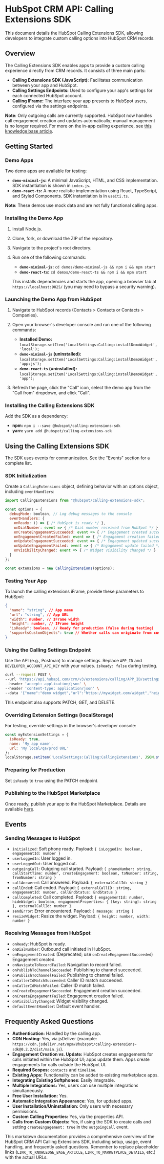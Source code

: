 # HubSpot CRM API: Calling Extensions SDK

This document details the HubSpot Calling Extensions SDK, allowing developers to integrate custom calling options into HubSpot CRM records.

## Overview

The Calling Extensions SDK enables apps to provide a custom calling experience directly from CRM records.  It consists of three main parts:

* **Calling Extensions SDK (JavaScript):** Facilitates communication between your app and HubSpot.
* **Calling Settings Endpoints:** Used to configure your app's settings for each connected HubSpot account.
* **Calling IFrame:**  The interface your app presents to HubSpot users, configured via the settings endpoints.

**Note:** Only outgoing calls are currently supported.  HubSpot now handles call engagement creation and updates automatically; manual management is no longer required.  For more on the in-app calling experience, see [this knowledge base article](LINK_TO_KNOWLEDGE_BASE_ARTICLE).


## Getting Started

### Demo Apps

Two demo apps are available for testing:

* **`demo-minimal-js`:** A minimal JavaScript, HTML, and CSS implementation.  SDK instantiation is shown in `index.js`.
* **`demo-react-ts`:** A more realistic implementation using React, TypeScript, and Styled Components. SDK instantiation is in `useCti.ts`.

**Note:** These demos use mock data and are not fully functional calling apps.


### Installing the Demo App

1. Install Node.js.
2. Clone, fork, or download the ZIP of the repository.
3. Navigate to the project's root directory.
4. Run one of the following commands:

   * **`demo-minimal-js`:**  `cd demos/demo-minimal-js && npm i && npm start`
   * **`demo-react-ts`:** `cd demos/demo-react-ts && npm i && npm start`

   This installs dependencies and starts the app, opening a browser tab at `https://localhost:9025/` (you may need to bypass a security warning).


### Launching the Demo App from HubSpot

1. Navigate to HubSpot records (Contacts > Contacts or Contacts > Companies).
2. Open your browser's developer console and run one of the following commands:

   * **Installed Demo:** `localStorage.setItem('LocalSettings:Calling:installDemoWidget', 'local');`
   * **`demo-minimal-js` (uninstalled):** `localStorage.setItem('LocalSettings:Calling:installDemoWidget', 'app:js');`
   * **`demo-react-ts` (uninstalled):** `localStorage.setItem('LocalSettings:Calling:installDemoWidget', 'app');`

3. Refresh the page, click the "Call" icon, select the demo app from the "Call from" dropdown, and click "Call".


### Installing the Calling Extensions SDK

Add the SDK as a dependency:

* **npm:** `npm i --save @hubspot/calling-extensions-sdk`
* **yarn:** `yarn add @hubspot/calling-extensions-sdk`


## Using the Calling Extensions SDK

The SDK uses events for communication.  See the "Events" section for a complete list.

### SDK Initialization

Create a `CallingExtensions` object, defining behavior with an options object, including `eventHandlers`:

```javascript
import CallingExtensions from "@hubspot/calling-extensions-sdk";

const options = {
  debugMode: boolean, // Log debug messages to the console
  eventHandlers: {
    onReady: () => { /* HubSpot is ready */ },
    onDialNumber: event => { /* Dial number received from HubSpot */ },
    onCreateEngagementSucceeded: event => { /* Engagement created successfully */ },
    onEngagementCreatedFailed: event => { /* Engagement creation failed */ },
    onUpdateEngagementSucceeded: event => { /* Engagement updated successfully */ },
    onUpdateEngagementFailed: event => { /* Engagement update failed */ },
    onVisibilityChanged: event => { /* Widget visibility changed */ }
  }
};

const extensions = new CallingExtensions(options);
```

### Testing Your App

To launch the calling extensions iFrame, provide these parameters to HubSpot:

```json
{
  "name": "string", // App name
  "url": "string", // App URL
  "width": number, // IFrame width
  "height": number, // IFrame height
  "isReady": boolean, // Ready for production (false during testing)
  "supportsCustomObjects": true // Whether calls can originate from custom objects
}
```

### Using the Calling Settings Endpoint

Use the API (e.g., Postman) to manage settings.  Replace `APP_ID` and `DEVELOPER_ACCOUNT_API_KEY` with your values.  `isReady: false` during testing.

```bash
curl --request POST \
--url 'https://api.hubapi.com/crm/v3/extensions/calling/APP_ID/settings?hapikey=DEVELOPER_ACCOUNT_API_KEY' \
--header 'accept: application/json' \
--header 'content-type: application/json' \
--data '{"name":"demo widget","url":"https://mywidget.com/widget","height":600,"width":400,"isReady":false}'
```

This endpoint also supports PATCH, GET, and DELETE.


### Overriding Extension Settings (localStorage)

For testing, override settings in the browser's developer console:

```javascript
const myExtensionSettings = {
  isReady: true,
  name: 'My app name',
  url: 'My local/qa/prod URL'
};
localStorage.setItem('LocalSettings:Calling:CallingExtensions', JSON.stringify(myExtensionSettings));
```

### Preparing for Production

Set `isReady` to `true` using the PATCH endpoint.


### Publishing to the HubSpot Marketplace

Once ready, publish your app to the HubSpot Marketplace.  Details are available [here](LINK_TO_MARKETPLACE_DETAILS).


## Events

### Sending Messages to HubSpot

* `initialized`:  Soft phone ready.  Payload: `{ isLoggedIn: boolean, engagementId: number }`
* `userLoggedIn`: User logged in.
* `userLoggedOut`: User logged out.
* `outgoingCall`: Outgoing call started.  Payload: `{ phoneNumber: string, callStartTime: number, createEngagement: boolean, toNumber: string, fromNumber: string }`
* `callAnswered`: Call answered.  Payload: `{ externalCallId: string }`
* `callEnded`: Call ended. Payload: `{ externalCallID: string, engagementId: number, callEndStatus: EndStatus }`
* `callCompleted`: Call completed. Payload: `{ engagementId: number, hideWidget: boolean, engagementProperties: { [key: string]: string }, externalCallId: number }`
* `sendError`: Error encountered. Payload: `{ message: string }`
* `resizeWidget`: Resize the widget. Payload: `{ height: number, width: number }`


### Receiving Messages from HubSpot

* `onReady`: HubSpot is ready.
* `onDialNumber`: Outbound call initiated in HubSpot.
* `onEngagementCreated`: (Deprecated; use `onCreateEngagementSucceeded`) Engagement created.
* `onNavigateToRecordFailed`: Navigation to record failed.
* `onPublishToChannelSucceeded`: Publishing to channel succeeded.
* `onPublishToChannelFailed`: Publishing to channel failed.
* `onCallerIdMatchSucceeded`: Caller ID match succeeded.
* `onCallerIdMatchFailed`: Caller ID match failed.
* `onCreateEngagementSucceeded`: Engagement creation succeeded.
* `onCreateEngagementFailed`: Engagement creation failed.
* `onVisibilityChanged`: Widget visibility changed.
* `defaultEventHandler`: Default event handler.


## Frequently Asked Questions

* **Authentication:** Handled by the calling app.
* **CDN Hosting:** Yes, via jsDeliver (example: `https://cdn.jsdelivr.net/npm/@hubspot/calling-extensions-sdk@0.2.2/dist/main.js`).
* **Engagement Creation vs. Update:** HubSpot creates engagements for calls initiated within the HubSpot UI; apps update them.  Apps create engagements for calls outside the HubSpot UI.
* **Required Scopes:** `contacts` and `timeline`.
* **Existing Apps:**  Functionality can be added to existing marketplace apps.
* **Integrating Existing Softphones:** Easily integrable.
* **Multiple Integrations:** Yes, users can use multiple integrations simultaneously.
* **Free User Installation:** Yes.
* **Automatic Integration Appearance:** Yes, for updated apps.
* **User Installation/Uninstallation:** Only users with necessary permissions.
* **Custom Calling Properties:** Yes, via the properties API.
* **Calls from Custom Objects:** Yes, if using the SDK to create calls and setting `createEngagement: true` in the `outgoingCall` event.


This markdown documentation provides a comprehensive overview of the HubSpot CRM API Calling Extensions SDK, including setup, usage, event handling, and frequently asked questions.  Remember to replace placeholder links (`LINK_TO_KNOWLEDGE_BASE_ARTICLE`, `LINK_TO_MARKETPLACE_DETAILS`, etc.) with the actual URLs.
